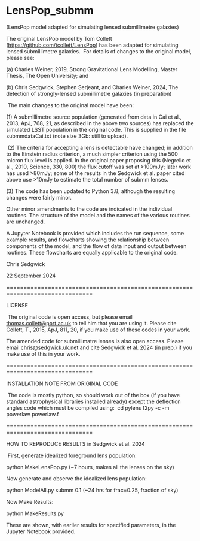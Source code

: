 # LensPop_submm
(LensPop model adapted for simulating lensed submillimetre galaxies)
​

The original LensPop model by Tom Collett (https://github.com/tcollett/LensPop) has been adapted for simulating lensed submillimetre galaxies.
​
For details of changes to the original model, please see: 

(a) Charles Weiner, 2019, Strong Gravitational Lens Modelling, Master Thesis, The Open University; and

(b) Chris Sedgwick, Stephen Serjeant, and Charles Weiner, 2024, The detection of strongly-lensed submillimetre galaxies (in preparation)


​
The main changes to the original model have been:
    
(1) A submillimetre source population (generated from data in Cai et al., 2013, ApJ, 768, 21, as described in the above two sources) has replaced the simulated LSST population in the original code. This is supplied in the file submmdataCai.txt (note size 3Gb: still to upload).

​
(2) The criteria for accepting a lens is detectable have changed; in addition to the Einstein radius criterion, a much simpler criterion using the 500 micron flux level is applied. In the original paper proposing this (Negrello et al., 2010, Science, 330, 800) the flux cutoff was set at >100mJy; later work has used >80mJy; some of the results in the Sedgwick et al. paper cited above use >10mJy to estimate the total number of submm lenses.


(3) The code has been updated to Python 3.8, although the resulting changes were fairly minor.

Other minor amendments to the code are indicated in the individual routines. The structure of the model and the names of the various routines are unchanged.

A Jupyter Notebook is provided which includes the run sequence, some example results, and flowcharts showing the relationship between components of the model, and the flow of data input and output between routines. These flowcharts are equally applicable to the original code.

Chris Sedgwick

22 September 2024

===============================================================================

LICENSE

​
The original code is open access, but please email thomas.collett@port.ac.uk to tell him that you are using it. Please cite Collett, T., 2015, ApJ, 811, 20, if you make use of these codes in your work.

The amended code for submillimatre lenses is also open access. Please email chris@sedgwick.uk.net and cite Sedgwick et al. 2024 (in prep.) if you make use of this in your work. 

===============================================================================

INSTALLATION NOTE FROM ORIGINAL CODE


​
The code is mostly python, so should work out of the box (if you have standard astrophysical libraries installed already) except the deflection angles code which must be compiled using:
​
cd pylens
f2py -c -m powerlaw powerlaw.f

===============================================================================    
   
HOW TO REPRODUCE RESULTS in Sedgwick et al. 2024 

​
First, generate idealized foreground lens population:

   python   MakeLensPop.py (~7 hours, makes all the lenses on the sky)


Now generate and observe the idealized lens population:

   python ModelAll.py submm 0.1 (~24 hrs for frac=0.25, fraction of sky)


Now Make Results:

   python MakeResults.py


These are shown, with earlier results for specified parameters, in the Jupyter Notebook provided.
